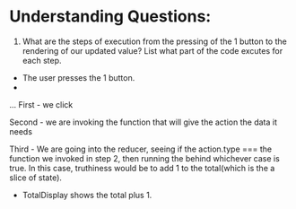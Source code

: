 # Understanding Questions:
1. What are the steps of execution from the pressing of the 1 button to the rendering of our updated value? List what part of the code excutes for each step.
* The user presses the 1 button.
* 
...
First - we click

Second - we are invoking the function that will give the action the data it needs

Third - We are going into the reducer, seeing if the action.type === the function we invoked in step 2, then running the behind whichever case is true.  In this case, truthiness would be to add 1 to the total(which is the a slice of state).  

* TotalDisplay shows the total plus 1.
